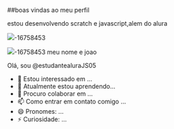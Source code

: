 ##boas vindas ao meu perfil

estou desenvolvendo scratch e javascript,alem do alura

![](https://tenor.com/pt-BR/view/coffee-pouring-coffee-coffee-cup-morning-good-morning-gif)-16758453

![](https://tenor.com/pt-BR/view/coffee-pouring-coffee-coffee-cup-morning-good-morning-gif)-16758453
meu nome e joao 

Olá, sou @estudantealuraJS05
- 👀 Estou interessado em ...
- 🌱 Atualmente estou aprendendo...
- 💞️ Procuro colaborar em ...
- 📫 Como entrar em contato comigo ...
- 😄 Pronomes: ...
- ⚡ Curiosidade: ...

<!---
estudantealuraJS05/estudantealuraJS05 é um repositório ✨ especial ✨ porque seu `README.md` (este arquivo) aparece no seu perfil do GitHub.
Você pode clicar no link Visualizar para ver suas alterações.
--->
